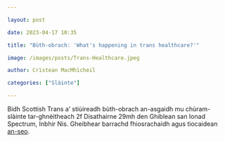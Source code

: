 ```yaml
---

layout: post

date: 2023-04-17 10:35

title: "Bùth-obrach: 'What's happening in trans healthcare?'"

image: /images/posts/Trans-Healthcare.jpeg

author: Crìstean MacMhìcheil

categories: ["Slàinte"]

---
```


Bidh Scottish Trans a’ stiùireadh bùth-obrach an-asgaidh mu chùram-slàinte tar-ghnèitheach 2f Disathairne 29mh den Ghiblean san Ionad Spectrum, Inbhir Nis. Gheibhear barrachd fhiosrachaidh agus tiocaidean [an-seo](https://www.outsavvy.com/event/12743/whats-happening-in-trans-healthcare-inverness).
